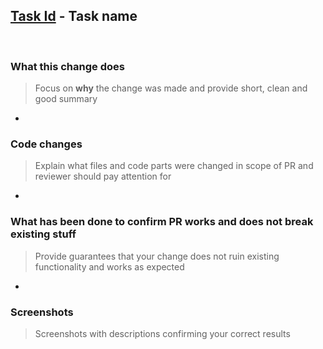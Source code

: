 ## [Task Id](https://website/taskid) - Task name
<br />

### What this change does
> Focus on **why** the change was made and provide short, clean and good summary
<!-- Example: Adds ability to get calculated users average balance and display it on sidebar. -->
*

### Code changes 
> Explain what files and code parts were changed in scope of PR and reviewer should pay attention for
<!-- Example: Added new `calculateAverageBalance` to get calculated average balance across users in `index.js`. -->
*

### What has been done to confirm PR works and does not break existing stuff
> Provide guarantees that your change does not ruin existing functionality and works as expected
<!-- Example: Tested locally, tests coverage and etc. -->
* 

### Screenshots
> Screenshots with descriptions confirming your correct results
<!-- Example: -->
<!-- Display of calculated average users balance in app sidebar: -->
<!-- <img src="https://ling-to-image" ... > -->